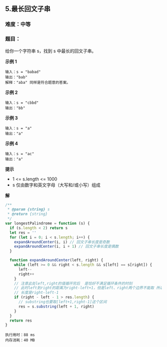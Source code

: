 ## 5.最长回文子串
### 难度：中等  

### 题目：  
给你一个字符串 s，找到 s 中最长的回文子串。


**示例 1**

```
输入：s = "babad"
输出："bab"
解释："aba" 同样是符合题意的答案。
```
**示例 2**

```
输入：s = "cbbd"
输出："bb"
```
**示例 3**

```
输入：s = "a"
输出："a"
```
**示例 4**

```
输入：s = "ac"
输出："a"
```

**提示**
+ 1 <= s.length <= 1000
+ s 仅由数字和英文字母（大写和/或小写）组成

**解**
```js
/**
 * @param {string} s
 * @return {string}
 */
var longestPalindrome = function (s) {
  if (s.length < 2) return s
  let res = ''
  for (let i = 0; i < s.length; i++) {
    expandAroundCenter(i, i) // 回文子串长度是奇数
    expandAroundCenter(i, i + 1) // 回文子串长度是偶数
  }

  function expandAroundCenter(left, right) {
    while (left >= 0 && right < s.length && s[left] == s[right]) {
      left--
      right++
    }
    // 注意此处left,right的值循环完后  是恰好不满足循环条件的时刻
    // 此时left到right的距离为right-left+1，但是left、right两个边界不能取 所以应该取left+1到right-1的区间
    // 长度是right-left-1
    if (right - left - 1 > res.length) {
      // substring也要取[left+1,right-1]这个区间 
      res = s.substring(left + 1, right)
    }
  }
  return res
}

```
```
执行用时：88 ms
内存消耗：40 MB
```